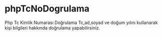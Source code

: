 # phpTcNoDogrulama
Php Tc Kimlik Numarası Doğrulama
Tc,ad,soyad ve doğum yılını kullanarak kişi bilgileri hakkında doğrulama yapabilirsiniz.
